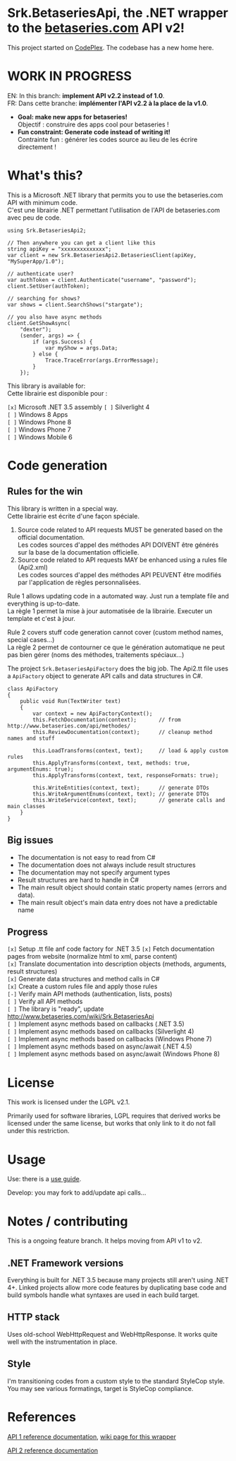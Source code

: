 Srk.BetaseriesApi, the .NET wrapper to the [betaseries.com](http://www.betaseries.com/) API v2!
========================

This project started on [CodePlex](https://betaseries.codeplex.com/). The codebase has a new home here.

WORK IN PROGRESS
============

EN: In this branch: **implement API v2.2 instead of 1.0**.  
FR: Dans cette branche: **implémenter l'API v2.2 à la place de la v1.0**.

* **Goal: make new apps for betaseries!**  
Objectif : construire des apps cool pour betaseries !
* **Fun constraint: Generate code instead of writing it!**  
Contrainte fun : générer les codes source au lieu de les écrire directement !

What's this?
============

This is a Microsoft .NET library that permits you to use the betaseries.com API with minimum code.  
C'est une librairie .NET permettant l'utilisation de l'API de betaseries.com avec peu de code.

    using Srk.BetaseriesApi2;    
	
    // Then anywhere you can get a client like this
    string apiKey = "xxxxxxxxxxxxxx";
	var client = new Srk.BetaseriesApi2.BetaseriesClient(apiKey, "MySuperApp/1.0");
	
	// authenticate user?
	var authToken = client.Authenticate("username", "password");
    client.SetUser(authToken);
	
	// searching for shows?
	var shows = client.SearchShows("stargate");
	
	// you also have async methods
	client.GetShowAsync(
		"dexter");
		(sender, args) => {
		    if (args.Success) {
		        var myShow = args.Data;
		    } else {
		        Trace.TraceError(args.ErrorMessage);
		    }
		});

This library is available for:  
Cette librairie est disponible pour :

 `[x]` Microsoft .NET 3.5 assembly 
 `[ ]` Silverlight 4     
 `[ ]` Windows 8 Apps    
 `[ ]` Windows Phone 8   
 `[ ]` Windows Phone 7   
 `[ ]` Windows Mobile 6  

Code generation 
============

Rules for the win
--------------

This library is written in a special way.  
Cette librairie est écrite d'une façon spéciale.

1. Source code related to API requests MUST be generated based on the official documentation.  
   Les codes sources d'appel des méthodes API DOIVENT être générés sur la base de la documentation officielle.  
1. Source code related to API requests MAY be enhanced using a rules file (Api2.xml)  
   Les codes sources d'appel des méthodes API PEUVENT être modifiés par l'application de règles personnalisées.

Rule 1 allows updating code in a automated way. Just run a template file and everything is up-to-date.  
La règle 1 permet la mise à jour automatisée de la librairie. Executer un template et c'est à jour.

Rule 2 covers stuff code generation cannot cover (custom method names, special cases...)  
La règle 2 permet de contourner ce que le génération automatique ne peut pas bien gérer (noms des méthodes, traitements spéciaux...)

The project `Srk.BetaseriesApiFactory` does the big job. The Api2.tt file uses a `ApiFactory` object to generate API calls and data structures in C#.

	class ApiFactory
	{
	    public void Run(TextWriter text)
	    {
	        var context = new ApiFactoryContext();
	        this.FetchDocumentation(context);       // from http://www.betaseries.com/api/methodes/ 
	        this.ReviewDocumentation(context);      // cleanup method names and stuff
		
	        this.LoadTransforms(context, text);     // load & apply custom rules
	        this.ApplyTransforms(context, text, methods: true, argumentEnums: true);
	        this.ApplyTransforms(context, text, responseFormats: true);
		
	        this.WriteEntities(context, text);      // generate DTOs 
	        this.WriteArgumentEnums(context, text); // generate DTOs
	        this.WriteService(context, text);       // generate calls and main classes
	    }
	}

Big issues
--------------

* The documentation is not easy to read from C#
* The documentation does not always include result structures
* The documentation may not specify argument types
* Result structures are hard to handle in C#
 * The main result object should contain static property names (errors and data).
 * The main result object's main data entry does not have a predictable name

Progress
--------------

`[x]` Setup .tt file anf code factory for .NET 3.5
`[x]` Fetch documentation pages from website (normalize html to xml, parse content)  
`[x]` Translate documentation into description objects (methods, arguments, result structures)  
`[x]` Generate data structures and method calls in C#  
`[x]` Create a custom rules file and apply those rules  
`[-]` Verify main API methods (authentication, lists, posts)  
`[ ]` Verify all API methods  
`[ ]` The library is "ready", update http://www.betaseries.com/wiki/Srk.BetaseriesApi  
`[ ]` Implement async methods based on callbacks (.NET 3.5)    
`[ ]` Implement async methods based on callbacks (Silverlight 4)  
`[ ]` Implement async methods based on callbacks (Windows Phone 7)  
`[ ]` Implement async methods based on async/await (.NET 4.5)  
`[ ]` Implement async methods based on async/await (Windows Phone 8)  

License
=======

This work is licensed under the LGPL v2.1.

Primarily used for software libraries, LGPL requires that derived works be licensed under the same license, but works that only link to it do not fall under this restriction. 

Usage
========

Use: there is a [use guide](UseGuide.md).

Develop: you may fork to add/update api calls...  

Notes / contributing
========

This is a ongoing feature branch. It helps moving from API v1 to v2.

.NET Framework versions
--------------

Everything is built for .NET 3.5 because many projects still aren't using .NET 4+. Linked projects allow more code features by duplicating base code and build symbols handle what syntaxes are used in each build target.

HTTP stack 
--------------

Uses old-school WebHttpRequest and WebHttpResponse. It works quite well with the instrumentation in place.

Style
--------------

I'm transitioning codes from a custom style to the standard StyleCop style. You may see various formatings, target is StyleCop compliance.

References
============

[API 1 reference documentation](http://www.betaseries.com/wiki/Documentation), [wiki page for this wrapper](http://www.betaseries.com/wiki/Srk.BetaseriesApi)

[API 2 reference documentation](http://www.betaseries.com/api/docs)



